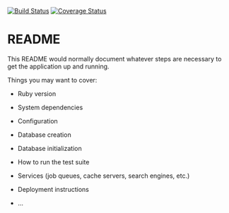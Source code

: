 [![Build Status](https://travis-ci.org/LKS007/task_manager.svg?branch=master)](https://travis-ci.org/LKS007/task_manager)
[![Coverage Status](https://coveralls.io/repos/github/LKS007/task_manager/badge.svg?branch=master)](https://coveralls.io/github/LKS007/task_manager?branch=master)
# README

This README would normally document whatever steps are necessary to get the
application up and running.

Things you may want to cover:

* Ruby version

* System dependencies

* Configuration

* Database creation

* Database initialization

* How to run the test suite

* Services (job queues, cache servers, search engines, etc.)

* Deployment instructions

* ...
